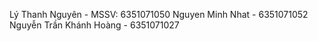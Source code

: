 Lý Thanh Nguyên - MSSV: 6351071050
N g u y e n   M i n h   N h a t   -   6 3 5 1 0 7 1 0 5 2   
 Nguyễn Trần Khánh Hoàng - 6351071027
 
